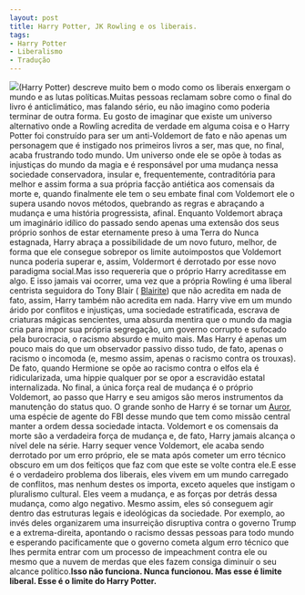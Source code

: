 ```yaml
---
layout: post
title: Harry Potter, JK Rowling e os liberais.
tags:
- Harry Potter
- Liberalismo
- Tradução
---
```


![](https://cdn-images-1.medium.com/max/800/1*ZuJGynasyhRsW3r4eAKU9Q.jpeg)(Harry Potter) descreve muito bem o modo como os liberais enxergam o mundo e as lutas políticas.Muitas pessoas reclamam sobre como o final do livro é anticlimático, mas falando sério, eu não imagino como poderia terminar de outra forma. Eu gosto de imaginar que existe um universo alternativo onde a Rowling acredita de verdade em alguma coisa e o Harry Potter foi construído para ser um anti-Voldemort de fato e não apenas um personagem que é instigado nos primeiros livros a ser, mas que, no final, acaba frustrando todo mundo. Um universo onde ele se opõe à todas as injustiças do mundo da magia e é responsável por uma mudança nessa sociedade conservadora, insular e, frequentemente, contraditória para melhor e assim forma a sua própria facção antiética aos comensais da morte e, quando finalmente ele tem o seu embate final com Voldemort ele o supera usando novos métodos, quebrando as regras e abraçando a mudança e uma história progressista, afinal. Enquanto Voldemort abraça um imaginário idílico do passado sendo apenas uma extensão dos seus próprio sonhos de estar eternamente preso à uma Terra do Nunca estagnada, Harry abraça a possibilidade de um novo futuro, melhor, de forma que ele consegue sobrepor os limite autoimpostos que Voldemort nunca poderia superar e, assim, Voldermort é derrotado por esse novo paradigma social.Mas isso requereria que o próprio Harry acreditasse em algo. E isso jamais vai ocorrer, uma vez que a própria Rowling é uma liberal centrista seguidora do Tony Blair (
[Blairite](https://t.umblr.com/redirect?z=https%3A%2F%2Fwww.wikiwand.com%2Fen%2FBlairism&t=YWExZjFiMDFmN2EwZWFmZjM3YWY2ZWZjNDA0YzdjZjgwZWUwMjQzMiwzYTFhZDQ1OTQ5MzQxMTM0NTIxOTljNjU5ZTE0OWFhOTZhNWMxM2Rj)) que não acredita em nada de fato, assim, Harry também não acredita em nada. Harry vive em um mundo árido por conflitos e injustiças, uma sociedade estratificada, escrava de criaturas mágicas sencientes, uma absurda mentira que o mundo da magia cria para impor sua própria segregação, um governo corrupto e sufocado pela burocracia, o racismo absurdo e muito mais. Mas Harry é apenas um pouco mais do que um observador passivo disso tudo, de fato, apenas o racismo o incomoda (e, mesmo assim, apenas o racismo contra os trouxas). De fato, quando Hermione se opõe ao racismo contra o elfos ela é ridicularizada, uma hippie qualquer por se opor a escravidão estatal internalizada. No final, a única força real de mudança é o próprio Voldemort, ao passo que Harry e seu amigos são meros instrumentos da manutenção do status quo. O grande sonho de Harry é se tornar um 
[Auror](https://t.umblr.com/redirect?z=https%3A%2F%2Fharrypotter.fandom.com%2Fwiki%2FAuror&t=MmFhMTdmMGZkYjliNDUzY2ViMDMyNWU4ZTQ3NDI0MDAwMDJkNGE0NSw4ZGZkYWY2OWU0ODEwMjcyZDI4NjQ0OTJmZjdhYzljZGUyZWZiMzdk), uma espécie de agente do FBI desse mundo que tem como missão central manter a ordem dessa sociedade intacta. Voldemort e os comensais da morte são a verdadeira força de mudança e, de fato, Harry jamais alcança o nível dele na série. Harry sequer vence Voldemort, ele acaba sendo derrotado por um erro próprio, ele se mata após cometer um erro técnico obscuro em um dos feitiços que faz com que este se volte contra ele.E esse é o verdadeiro problema dos liberais, eles vivem em um mundo carregado de conflitos, mas nenhum destes os importa, exceto aqueles que instigam o pluralismo cultural. Eles veem a mudança, e as forças por detrás dessa mudança, como algo negativo. Mesmo assim, eles só conseguem agir dentro das estruturas legais e ideológicas da sociedade. Por exemplo, ao invés deles organizarem uma insurreição disruptiva contra o governo Trump e a extrema-direita, apontando o racismo dessas pessoas para todo mundo e esperando pacificamente que o governo cometa algum erro técnico que lhes permita entrar com um processo de impeachment contra ele ou mesmo que a nuvem de merdas que eles fazem consiga diminuir o seu alcance político.**Isso não funciona. Nunca funcionou. Mas esse é limite liberal. Esse é o limite do Harry Potter.**
